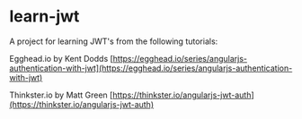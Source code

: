 # learn-jwt

A project for learning JWT's from the following tutorials:

Egghead.io by Kent Dodds
[https://egghead.io/series/angularjs-authentication-with-jwt](https://egghead.io/series/angularjs-authentication-with-jwt)

Thinkster.io by Matt Green
[https://thinkster.io/angularjs-jwt-auth](https://thinkster.io/angularjs-jwt-auth)

